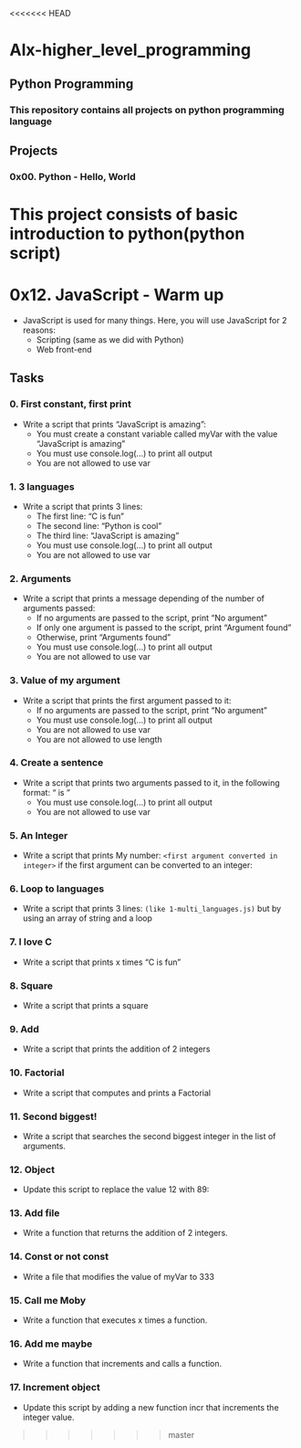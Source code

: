 <<<<<<< HEAD
# Alx-higher_level_programming
## Python Programming 
###  This repository contains all projects on python programming language
## Projects

###  0x00. Python - Hello, World

This project consists of basic introduction to python(python script)
=======
# 0x12. JavaScript - Warm up
- JavaScript is used for many things. Here, you will use JavaScript for 2 reasons:
	* Scripting (same as we did with Python)
	* Web front-end

## Tasks
### 0. First constant, first print
- Write a script that prints “JavaScript is amazing”:
	* You must create a constant variable called myVar with the value “JavaScript is amazing”
	* You must use console.log(...) to print all output
	* You are not allowed to use var

### 1. 3 languages
- Write a script that prints 3 lines:
	* The first line: “C is fun”
	* The second line: “Python is cool”
	* The third line: “JavaScript is amazing”
	* You must use console.log(...) to print all output
	* You are not allowed to use var

### 2. Arguments
- Write a script that prints a message depending of the number of arguments passed:
	* If no arguments are passed to the script, print “No argument”
	* If only one argument is passed to the script, print “Argument found”
	* Otherwise, print “Arguments found”
	* You must use console.log(...) to print all output
	* You are not allowed to use var

### 3. Value of my argument
- Write a script that prints the first argument passed to it:
	* If no arguments are passed to the script, print “No argument”
	* You must use console.log(...) to print all output
	* You are not allowed to use var
	* You are not allowed to use length

### 4. Create a sentence
- Write a script that prints two arguments passed to it, in the following format: “ is ”
	* You must use console.log(...) to print all output
	* You are not allowed to use var

### 5. An Integer
- Write a script that prints My number: ```<first argument converted in integer>``` if the first argument can be converted to an integer:

### 6. Loop to languages
- Write a script that prints 3 lines: ```(like 1-multi_languages.js)``` but by using an array of string and a loop

### 7. I love C
- Write a script that prints x times “C is fun”

### 8. Square
- Write a script that prints a square

### 9. Add
- Write a script that prints the addition of 2 integers

### 10. Factorial
- Write a script that computes and prints a Factorial

### 11. Second biggest!
- Write a script that searches the second biggest integer in the list of arguments.

### 12. Object
- Update this script to replace the value 12 with 89:

### 13. Add file
- Write a function that returns the addition of 2 integers.

### 14. Const or not const
- Write a file that modifies the value of myVar to 333

### 15. Call me Moby
- Write a function that executes x times a function.

### 16. Add me maybe
- Write a function that increments and calls a function.

### 17. Increment object
- Update this script by adding a new function incr that increments the integer value.
>>>>>>> master

